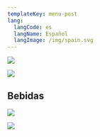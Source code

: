 ```yaml
---
templateKey: menu-post
lang:
  langCode: es
  langName: Español
  langImage: /img/spain.svg
---
```

![](/img/carta-1.png)

![](/img/carta-2.png)

## Bebidas

![](/img/begudes-1.png)

![](/img/begudes-2.png)